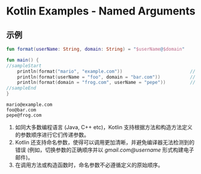 # Kotlin Examples - Named Arguments

## 示例

```kt
fun format(userName: String, domain: String) = "$userName@$domain"

fun main() {
//sampleStart
    println(format("mario", "example.com"))                         // 1
    println(format(userName = "foo", domain = "bar.com"))           // 2
    println(format(domain = "frog.com", userName = "pepe"))         // 3
//sampleEnd
}
```

```
mario@example.com
foo@bar.com
pepe@frog.com
```

1. 如同大多数编程语言 (Java, C++ etc)，Kotlin 支持根据方法和构造方法定义的参数顺序进行它们传递参数。
2. Kotlin 还支持命名参数，使得可以调用更加清晰，并避免编译器无法检测到的错误 (例如，切换参数的正确顺序并以 *gmail.com@username* 形式构建电子邮件)。
3. 在调用方法或构造函数时，命名参数不必遵循定义的原始顺序。
